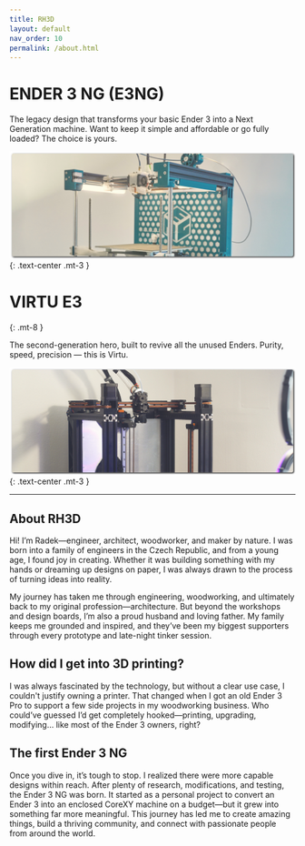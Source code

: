 ```yaml
---
title: RH3D
layout: default
nav_order: 10
permalink: /about.html
---
```

# ENDER 3 NG (E3NG)

The legacy design that transforms your basic Ender 3 into a Next Generation machine. Want to keep it simple and affordable or go fully loaded? The choice is yours.

[![E3NG](../assets/images/E3NG.png)](https://rh3d.xyz/E3NG)
{: .text-center .mt-3 }

# VIRTU E3
{: .mt-8 }

The second-generation hero, built to revive all the unused Enders. Purity, speed, precision — this is Virtu.

[![VirtuE3](../assets/images/VIRTU_E3.png)](https://rh3d.xyz/virtu)
{: .text-center .mt-3 }

---

## About RH3D

Hi! I’m Radek—engineer, architect, woodworker, and maker by nature. I was born into a family of engineers in the Czech Republic, and from a young age, I found joy in creating. Whether it was building something with my hands or dreaming up designs on paper, I was always drawn to the process of turning ideas into reality.

My journey has taken me through engineering, woodworking, and ultimately back to my original profession—architecture. But beyond the workshops and design boards, I’m also a proud husband and loving father. My family keeps me grounded and inspired, and they’ve been my biggest supporters through every prototype and late-night tinker session.

## How did I get into 3D printing?

I was always fascinated by the technology, but without a clear use case, I couldn't justify owning a printer. That changed when I got an old Ender 3 Pro to support a few side projects in my woodworking business. Who could’ve guessed I’d get completely hooked—printing, upgrading, modifying... like most of the Ender 3 owners, right?

## The first Ender 3 NG

Once you dive in, it’s tough to stop. I realized there were more capable designs within reach. After plenty of research, modifications, and testing, the Ender 3 NG was born. It started as a personal project to convert an Ender 3 into an enclosed CoreXY machine on a budget—but it grew into something far more meaningful. This journey has led me to create amazing things, build a thriving community, and connect with passionate people from around the world.
